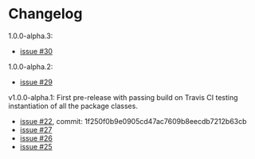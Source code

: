 # Changelog

1.0.0-alpha.3:

- [issue #30](https://github.com/WebDevJLProjectsOrg/FrameworkMvc/issues/30)

1.0.0-alpha.2:

- [issue #29](https://github.com/WebDevJLProjectsOrg/FrameworkMvc/issues/29)

v1.0.0-alpha.1: First pre-release with passing build on Travis CI testing instantiation of all the package classes.

- [issue #22](https://github.com/WebDevJLProjectsOrg/FrameworkMvc/issues/22), commit: 1f250f0b9e0905cd47ac7609b8eecdb7212b63cb
- [issue #27](https://github.com/WebDevJLProjectsOrg/FrameworkMvc/issues/27)
- [issue #26](https://github.com/WebDevJLProjectsOrg/FrameworkMvc/issues/26)
- [issue #25](https://github.com/WebDevJLProjectsOrg/FrameworkMvc/issues/25)
